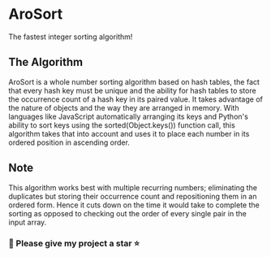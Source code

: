 
# AroSort

The fastest integer sorting algorithm!

## The Algorithm

  AroSort is a whole number sorting algorithm based on hash tables, the fact that every hash key must be unique and the ability for hash tables to store the occurrence count of a hash key in its paired value.
  It takes advantage of the nature of objects and the way they are arranged in memory. With languages like JavaScript automatically arranging its keys and Python's ability to sort keys using the sorted(Object.keys()) function call, this algorithm takes that into account and uses it to place each number in its ordered position in ascending order.
  
## Note

This algorithm works best with multiple recurring numbers; eliminating the duplicates but storing their occurrence count and repositioning them in an ordered form. Hence it cuts down on the time it would take to complete the sorting as opposed to checking out the order of every single pair in the input array.

### 🙂 Please give my project a star ⭐
